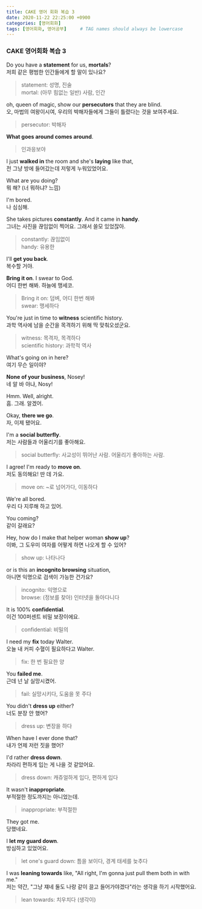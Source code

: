 ```yaml
---
title: CAKE 영어 회화 복습 3
date: 2020-11-22 22:25:00 +0900
categories: [영어회화]
tags: [영어회화, 영어공부]     # TAG names should always be lowercase
---
```


### CAKE 영어회화 복습 3  
  
Do you have a **statement** for us, **mortals**?  
저희 같은 평범한 인간들에게 할 말이 있나요?  
> statement: 성명, 진술  
> mortal: (아무 힘없는 일반) 사람, 인간  
  
oh, queen of magic, show our **persecutors** that they are blind.  
오, 마법의 여왕이시여, 우리의 박해자들에게 그들이 틀렸다는 것을 보여주세요.  
> persecutor: 박해자  
  
**What goes around comes around**.  
> 인과응보야  
  
I just **walked in** the room and she's **laying** like that,  
전 그냥 방에 들어갔는데 저렇게 누워있었어요.  
  
What are you doing?  
뭐 해? (너 뭐하냐? 느낌)  
  
I'm bored.  
나 심심해.  
  
She takes pictures **constantly**. And it came in **handy**.  
그녀는 사진을 끊임없이 찍어요. 그래서 쓸모 있었잖아.  
> constantly: 끊임없이  
> handy: 유용한  
  
I'll **get you back**.  
복수할 거야.  
  
**Bring it on**. I swear to God.  
어디 한번 해봐. 하늘에 맹세코.  
> Bring it on: 덤벼, 어디 한번 해봐  
> swear: 맹세하다  
  
You're just in time to **witness** scientific history.  
과학 역사에 남을 순간을 목격하기 위해 딱 맞춰오셨군요.  
> witness: 목격자, 목격하다  
> scientific history: 과학적 역사  
   
What's going on in here?  
여기 무슨 일이야?  
  
**None of your business**, Nosey!  
네 알 바 아냐, Nosy!  
  
Hmm. Well, alright.  
흠. 그래. 알겠어.   
  
Okay, **there we go**.  
자, 이제 됐어요.  
  
I'm a **social butterfly**.  
저는 사람들과 어울리기를 좋아해요.  
> social butterfly: 사교성이 뛰어난 사람. 어울리기 좋아하는 사람.  
  
I agree! I'm ready to **move on**.  
저도 동의해요! 딴 데 가요.  
> move on: \~로 넘어가다, 이동하다  
  
We're all bored.  
우리 다 지루해 하고 있어.  
  
You coming?  
같이 갈래요?  
  
Hey, how do I make that helper woman **show up**?  
이봐, 그 도우미 여자를 어떻게 하면 나오게 할 수 있어?  
> show up: 나타나다   
  
or is this an **incognito browsing** situation,  
아니면 익명으로 검색이 가능한 건가요?  
> incognito: 익명으로  
> browse: (정보를 찾아) 인터넷을 돌아다니다  
  
It is 100% **confidential**.  
이건 100퍼센트 비밀 보장이에요.  
> confidential: 비밀의  
  
I need my **fix** today Walter.  
오늘 내 커피 수혈이 필요하다고 Walter.  
> fix: 한 번 필요한 양  
  
You **failed me**.  
근데 넌 날 실망시켰어.  
> fail: 실망시키다, 도움을 못 주다  
  
You didn't **dress up** either?  
너도 분장 안 했어?  
> dress up: 변장을 하다  
  
When have I ever done that?  
내가 언제 저런 짓을 했어?  
  
I'd rather **dress down**.  
차라리 편하게 입는 게 나을 것 같았어요.  
> dress down: 캐쥬얼하게 입다, 편하게 입다  
  
It wasn't **inappropriate**.  
부적절한 정도까지는 아니었는데.  
> inappropriate: 부적절한  
  
They got me.  
당했네요.  
  
I **let my guard down**.  
방심하고 있었어요.  
> let one's guard down: 틈을 보이다, 경계 태세를 늦추다  
  
I was **leaning towards** like, "All right, I'm gonna just pull them both in with me."  
저는 약간, "그냥 쟤네 둘도 나랑 같이 끌고 들어가야겠다"라는 생각을 하기 시작했어요.  
> lean towards: 치우치다 (생각이)  
  


